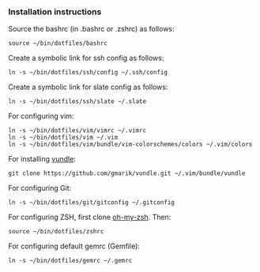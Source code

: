 ### Installation instructions

Source the bashrc (in .bashrc or .zshrc) as follows:

    source ~/bin/dotfiles/bashrc

Create a symbolic link for ssh config as follows:

    ln -s ~/bin/dotfiles/ssh/config ~/.ssh/config

Create a symbolic link for slate config as follows:

    ln -s ~/bin/dotfiles/ssh/slate ~/.slate

For configuring vim:

    ln -s ~/bin/dotfiles/vim/vimrc ~/.vimrc
    ln -s ~/bin/dotfiles/vim ~/.vim
    ln -s ~/bin/dotfiles/vim/bundle/vim-colorschemes/colors ~/.vim/colors

For installing [vundle](https://github.com/gmarik/vundle):

    git clone https://github.com/gmarik/vundle.git ~/.vim/bundle/vundle

For configuring Git:

    ln -s ~/bin/dotfiles/git/gitconfig ~/.gitconfig

For configuring ZSH, first clone [oh-my-zsh](https://github.com/robbyrussell/oh-my-zsh). Then:

    source ~/bin/dotfiles/zshrc

For configuring default gemrc (Gemfile):

    ln -s ~/bin/dotfiles/gemrc ~/.gemrc 

